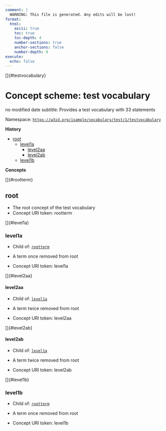 ```yaml
---
comment: | 
  WARNING: This file is generated. Any edits will be lost!
format:
  html:
    ascii: true
    toc: true
    toc-depth: 4
    number-sections: true
    anchor-sections: false
    number-depth: 8
execute:
  echo: false
---
```


[]{#testvocabulary}

# **Concept scheme:** test vocabulary

no modified date
subtitle: 
  Provides a test vocabulary with 33 statements

Namespace: 
[`https://w3id.org/isample/vocabulary/test/1/testvocabulary`](https://w3id.org/isample/vocabulary/test/1/testvocabulary)

**History**


- [root](#rootterm)
    - [level1a](#level1a)
        - [level2aa](#level2aa)
        - [level2ab](#level2ab)
    - [level1b](#level1b)

**Concepts**

[]{#rootterm}

##  root


- The root concept of the test vocabulary
- Concept URI token: rootterm


[]{#level1a}

###  level1a


- Child of:
 [`rootterm`](#rootterm)

- A term once removed from root
- Concept URI token: level1a


[]{#level2aa}

####  level2aa


- Child of:
 [`level1a`](#level1a)

- A term twice removed from root
- Concept URI token: level2aa


[]{#level2ab}

####  level2ab


- Child of:
 [`level1a`](#level1a)

- A term twice removed from root
- Concept URI token: level2ab


[]{#level1b}

###  level1b


- Child of:
 [`rootterm`](#rootterm)

- A term once removed from root
- Concept URI token: level1b




